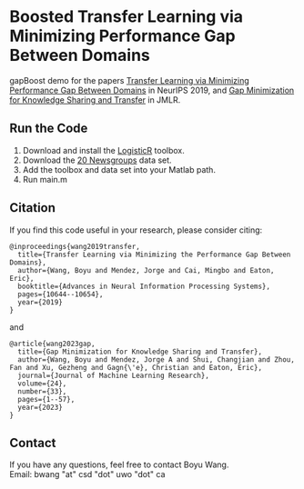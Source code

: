 # Boosted Transfer Learning via Minimizing Performance Gap Between Domains

gapBoost demo for the papers [Transfer Learning via Minimizing Performance Gap Between Domains](https://proceedings.neurips.cc/paper/2019/hash/c66dd00e5fc44ba8de89d7713fedcd50-Abstract.html) in NeurIPS 2019, and  [Gap Minimization for Knowledge Sharing and Transfer](https://jmlr.org/papers/v24/22-0099.html) in JMLR.

## Run the Code

1. Download and install the [LogisticR](http://yelabs.net/software/SLEP/) toolbox. 
2. Download the [20 Newsgroups](http://www.cad.zju.edu.cn/home/dengcai/Data/TextData.html) data set.
3. Add the toolbox and data set into your Matlab path.
4. Run main.m


## Citation

If you find this code useful in your research, please consider citing:

```
@inproceedings{wang2019transfer,
  title={Transfer Learning via Minimizing the Performance Gap Between Domains},
  author={Wang, Boyu and Mendez, Jorge and Cai, Mingbo and Eaton, Eric},
  booktitle={Advances in Neural Information Processing Systems},
  pages={10644--10654},
  year={2019}
}
```

and


```
@article{wang2023gap,
  title={Gap Minimization for Knowledge Sharing and Transfer},
  author={Wang, Boyu and Mendez, Jorge A and Shui, Changjian and Zhou, Fan and Xu, Gezheng and Gagn{\'e}, Christian and Eaton, Eric},
  journal={Journal of Machine Learning Research},
  volume={24},
  number={33},
  pages={1--57},
  year={2023}
}
```

## Contact

If you have any questions, feel free to contact Boyu Wang. <br />
Email: bwang "at" csd "dot" uwo "dot" ca


